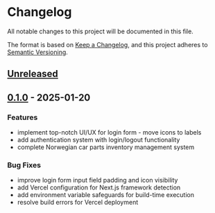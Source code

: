 # Changelog

All notable changes to this project will be documented in this file.

The format is based on [Keep a Changelog](https://keepachangelog.com/en/1.0.0/),
and this project adheres to [Semantic Versioning](https://semver.org/spec/v2.0.0.html).

## [Unreleased]

## [0.1.0] - 2025-01-20

### Features

- implement top-notch UI/UX for login form - move icons to labels
- add authentication system with login/logout functionality
- complete Norwegian car parts inventory management system

### Bug Fixes

- improve login form input field padding and icon visibility
- add Vercel configuration for Next.js framework detection
- add environment variable safeguards for build-time execution
- resolve build errors for Vercel deployment

[Unreleased]: https://github.com/faisalbasra/frankani-inventory/compare/v0.1.0...HEAD
[0.1.0]: https://github.com/faisalbasra/frankani-inventory/releases/tag/v0.1.0